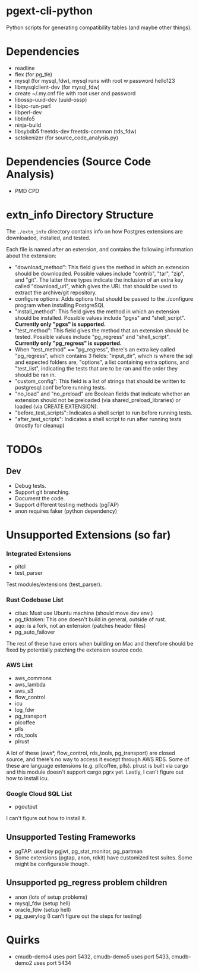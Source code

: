 # pgext-cli-python
Python scripts for generating compatibility tables (and maybe other things).

# Dependencies
- readline
- flex (for pg_tle)
- mysql (for mysql_fdw), mysql runs with root w password hello123
- libmysqlclient-dev (for mysql_fdw)
- create ~/.my.cnf file with root user and password
- libossp-uuid-dev (uuid-ossp)
- libipc-run-perl
- libperl-dev
- libtinfo5
- ninja-build
- libsybdb5 freetds-dev freetds-common (tds_fdw)
-  sctokenizer (for source_code_analysis.py)

# Dependencies (Source Code Analysis)
- PMD CPD

# extn_info Directory Structure
The `./extn_info` directory contains info on how Postgres extensions are downloaded, installed, and tested.

Each file is named after an extension, and contains the following information about the extension:
- "download_method": This field gives the method in which an extension should be downloaded. Possible values include "contrib", "tar", "zip", and "git". The latter three types indicate the inclusion of an extra key called "download_url", which gives the URL that should be used to extract the archive/git repository.
- configure options: Adds options that should be passed to the ./configure program when installing PostgreSQL
- "install_method": This field gives the method in which an extension should be installed. Possible values include "pgxs" and "shell_script". **Currently only "pgxs" is supported.**
- "test_method": This field gives the method that an extension should be tested. Possible values include "pg_regress" and "shell_script". **Currently only "pg_regress" is supported.**
- When "test_method" == "pg_regress", there's an extra key called "pg_regress", which contains 3 fields: "input_dir", which is where the sql and expected folders are, "options", a list containing extra options, and "test_list", indicating the tests that are to be ran and the order they should be ran in.
- "custom_config": This field is a list of strings that should be written to postgresql.conf before running tests.
- "no_load" and "no_preload" are Boolean fields that indicate whether an extension should not be preloaded (via shared_preload_libraries) or loaded (via CREATE EXTENSION).
- "before_test_scripts": Indicates a shell script to run before running tests.
- "after_test_scripts": Indicates a shell script to run after running tests (mostly for cleanup)

# TODOs
## Dev
- Debug tests.
- Support git branching.
- Document the code.
- Support different testing methods (pgTAP)
- anon requires faker (python dependency)

# Unsupported Extensions (so far)
### Integrated Extensions
- pltcl
- test_parser

Test modules/extensions (test_parser).

### Rust Codebase List
- citus: Must use Ubuntu machine (should move dev env.)
- pg_tiktoken: This one doesn't build in general, outside of rust.
- aqo: is a fork, not an extension (patches header files)
- pg_auto_failover

The rest of these have errors when building on Mac and therefore should be fixed by potentially patching the extension source code.

### AWS List
- aws_commons
- aws_lambda
- aws_s3
- flow_control
- icu
- log_fdw
- pg_transport
- plcoffee
- plls
- rds_tools
- plrust

A lot of these (aws*, flow_control, rds_tools, pg_transport) are closed source, and there's no way to access it except through AWS RDS. Some of these are language extensions (e.g. pllcoffee, plls). plrust is built via cargo and this module doesn't support cargo pgrx yet. Lastly, I can't figure out how to install icu.

### Google Cloud SQL List
- pgoutput

I can't figure out how to install it. 

## Unsupported Testing Frameworks
- pgTAP: used by pgjwt, pg_stat_monitor, pg_partman
- Some extensions (pgtap, anon, rdkit) have customized test suites. Some might be configurable though.

## Unsupported pg_regress problem children
- anon (lots of setup problems)
- mysql_fdw (setup hell)
- oracle_fdw (setup hell)
- pg_querylog (I can't figure out the steps for testing)

# Quirks
- cmudb-demo4 uses port 5432, cmudb-demo5 uses port 5433, cmudb-demo2 uses port 5434